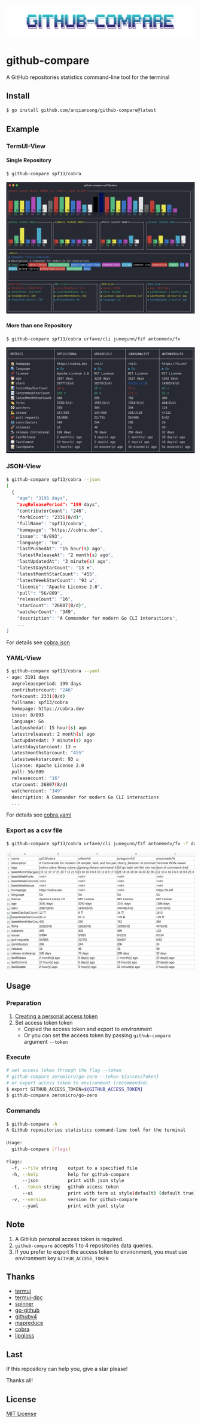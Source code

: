 ![banner](./resource/banner.png)

# github-compare

A GitHub repositories statistics command-line tool for the terminal

## Install

```bash
$ go install github.com/anqiansong/github-compare@latest
```

## Example

### TermUI-View

#### Single Repository

```bash
$ github-compare spf13/cobra
```

![repo-detail](./resource/repo-detail.png)

#### More than one Repository

```bash
$ github-compare spf13/cobra urfave/cli junegunn/fzf antonmedv/fx
```

![preview](./resource/compare-preview.png)

### JSON-View

```bash
$ github-compare spf13/cobra --json                                           
[
  {
    "age": "3191 days",
    "avgReleasePeriod": "199 days",
    "contributorCount": "246",
    "forkCount": "2331(0/d)",
    "fullName": "spf13/cobra",
    "homepage": "https://cobra.dev",
    "issue": "0/893",
    "language": "Go",
    "lastPushedAt": "15 hour(s) ago",
    "latestReleaseAt": "2 month(s) ago",
    "lastUpdatedAt": "3 minute(s) ago",
    "latestDayStarCount": "13 ⇈",
    "latestMonthStarCount": "455",
    "latestWeekStarCount": "93 ⇊",
    "license": "Apache License 2.0",
    "pull": "56/809",
    "releaseCount": "16",
    "starCount": "26807(8/d)",
    "watcherCount": "349",
    "description": "A Commander for modern Go CLI interactions",
    ...
]
```
For details see [cobra.json](./resource/cobra.json)

### YAML-View

```bash
$ github-compare spf13/cobra --yaml                                           
- age: 3191 days
  avgreleaseperiod: 199 days
  contributorcount: "246"
  forkcount: 2331(0/d)
  fullname: spf13/cobra
  homepage: https://cobra.dev
  issue: 0/893
  language: Go
  lastpushedat: 15 hour(s) ago
  latestreleaseat: 2 month(s) ago
  lastupdatedat: 7 minute(s) ago
  latestdaystarcount: 13 ⇈
  latestmonthstarcount: "455"
  latestweekstarcount: 93 ⇊
  license: Apache License 2.0
  pull: 56/809
  releasecount: "16"
  starcount: 26807(8/d)
  watchercount: "349"
  description: A Commander for modern Go CLI interactions
  ...
```

For details see [cobra.yaml](./resource/cobra.yaml)

### Export as a csv file

```bash
$ github-compare spf13/cobra urfave/cli junegunn/fzf antonmedv/fx -f data.csv
```

![csv](./resource/compare-csv.png)

## Usage

### Preparation

1. [Creating a personal access token](https://docs.github.com/en/authentication/keeping-your-account-and-data-secure/creating-a-personal-access-token)
2. Set access token token
    - Copied the access token and export to environment
    - Or you can set the access token by passing `github-compare` argument
      `--token`

### Execute

```bash
# set access token through the flag --token
# github-compare zeromicro/go-zero --token ${accessToken}
# or export access token to environment (recommended)
$ export GITHUB_ACCESS_TOKEN=${GITHUB_ACCESS_TOKEN}
$ github-compare zeromicro/go-zero
```

### Commands

```bash
$ github-compare -h                                                    
A GitHub repositories statistics command-line tool for the terminal

Usage:
  github-compare [flags]

Flags:
  -f, --file string    output to a specified file
  -h, --help           help for github-compare
      --json           print with json style
  -t, --token string   github access token
      --ui             print with term ui style(default) (default true)
  -v, --version        version for github-compare
      --yaml           print with yaml style
```

## Note

1. A GitHub personal access token is required.
2. `github-compare` accepts 1 to 4 repositories data queries.
3. If you prefer to export the access token to environment, you must use
   environment key `GITHUB_ACCESS_TOKEN`

## Thanks
- [termui](https://github.com/gizak/termui)
- [termui-dpc](https://github.com/dcorbe/termui-dpc)
- [spinner](https://github.com/briandowns/spinner)
- [go-github](https://github.com/google/go-github)
- [githubv4](https://github.com/shurcooL/githubv4)
- [mapreduce](https://github.com/kevwan/mapreduce)
- [cobra](https://github.com/spf13/cobra)
- [lipgloss](https://github.com/charmbracelet/lipgloss)

## Last

If this repository can help you, give a star please!

Thanks all!

## License

[MIT License](License)